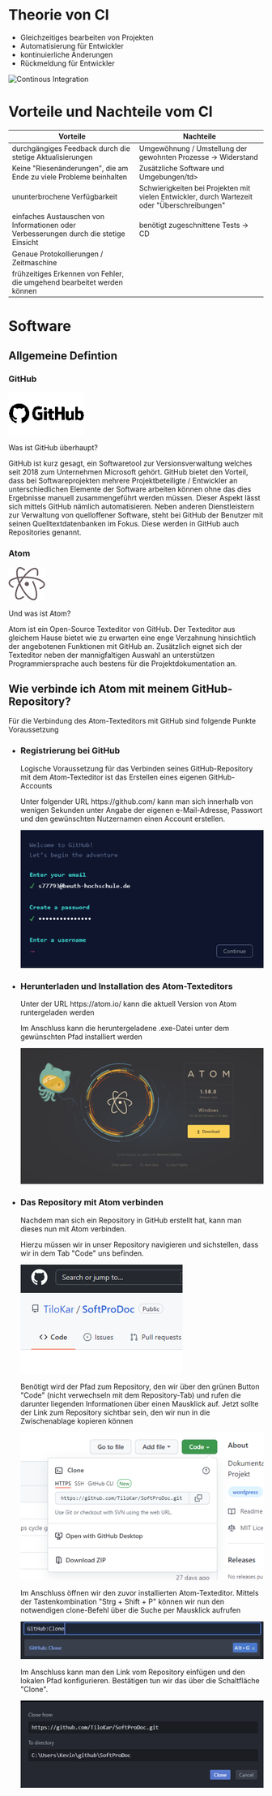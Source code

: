 # Theorie von CI
* Gleichzeitiges bearbeiten von Projekten
* Automatisierung für Entwickler
* kontinuierliche Änderungen
* Rückmeldung für Entwickler

![Continous Integration](https://i.imgur.com/OejDwPS.png "Continous Integration Circle")

# Vorteile und Nachteile vom CI
<table>
  <thead>
    <tr>
      <th>Vorteile</th>
      <th>Nachteile</th>
    </tr>
  </thead>
  <tbody>
    <tr>
      <td>durchgängiges Feedback durch die stetige Aktualisierungen</td>
      <td>Umgewöhnung / Umstellung der gewohnten Prozesse -> Widerstand</td>
    </tr>
    <tr>
      <td>Keine "Riesenänderungen", die am Ende zu viele Probleme beinhalten</td>
      <td>Zusätzliche Software und Umgebungen/td>
    </tr>
    <tr>
      <td>ununterbrochene Verfügbarkeit</td>
      <td>Schwierigkeiten bei Projekten mit vielen Entwickler, durch Wartezeit oder "Überschreibungen"</td>
    </tr>
    <tr>
      <td>einfaches Austauschen von Informationen oder Verbesserungen durch die stetige Einsicht</td>
      <td>benötigt zugeschnittene Tests -> CD</td>
    </tr>
    <tr>
      <td>Genaue Protokollierungen / Zeitmaschine</td>
      <td></td>
    </tr>
    <tr>
      <td>frühzeitiges Erkennen von Fehler, die umgehend bearbeitet werden können</td>
      <td></td>
    </tr>
  </tbody>
</table>

# Software
<h2>Allgemeine Defintion</h2>
  <h3> GitHub </h3>
    <img src="https://github.com/TiloKar/SoftProDoc/blob/main/img/logo_github_icon_text_150x84.png?raw=true" alt="logo_github" />
    <p> Was ist GitHub überhaupt?</p>
    <p> GitHub ist kurz gesagt, ein Softwaretool zur Versionsverwaltung welches seit 2018 zum Unternehmen Microsoft gehört. GitHub bietet den Vorteil,   dass bei Softwareprojekten mehrere Projektbeteiligte / Entwickler an unterschiedlichen Elemente der Software arbeiten können ohne das dies Ergebnisse manuell zusammengeführt werden müssen. Dieser Aspekt lässt sich mittels GitHub nämlich automatisieren. Neben anderen Dienstleistern zur Verwaltung von quelloffener Software, steht bei GitHub der Benutzer mit seinen Quelltextdatenbanken im Fokus. Diese werden in GitHub auch Repositories genannt.
  
  <h3> Atom </h3>
  <img src="https://github.com/TiloKar/SoftProDoc/blob/main/img/logo_atom_72x66px.png?raw=true" alt="logo_atom"/>
  <p> Und was ist Atom? </p>
  <p> Atom ist ein Open-Source Texteditor von GitHub. Der Texteditor aus gleichem Hause bietet wie zu erwarten eine enge Verzahnung hinsichtlich der angebotenen Funktionen mit GitHub an. Zusätzlich eignet sich der Texteditor neben der mannigfaltigen Auswahl an unterstützen Programmiersprache auch bestens für die Projektdokumentation an.</p>

<h2> Wie verbinde ich Atom mit meinem GitHub-Repository? </h2>
  <p> Für die Verbindung des Atom-Texteditors mit GitHub sind folgende Punkte Voraussetzung </p>
  <ul>
    <li>
       <h3>Registrierung bei GitHub</h3>
        <p> Logische Voraussetzung für das Verbinden seines GitHub-Repository mit dem Atom-Texteditor ist das Erstellen eines eigenen GitHub-Accounts</p>
        <p> Unter folgender URL https://github.com/ kann man sich innerhalb von wenigen Sekunden unter Angabe der eigenen e-Mail-Adresse, Passwort und den gewünschten Nutzernamen einen Account erstellen.</p>
        <img src="https://github.com/TiloKar/SoftProDoc/blob/main/img/github_sign_in.png?raw=true" alt="github_signin" />
    </li>
    <li>
      <h3>Herunterladen und Installation des Atom-Texteditors</h3>
        <p> Unter der URL https://atom.io/ kann die aktuell Version von Atom runtergeladen werden</p>
        <p> Im Anschluss kann die heruntergeladene .exe-Datei unter dem gewünschten Pfad installiert werden </p>
        <img src="https://github.com/TiloKar/SoftProDoc/blob/main/img/atom_download.png?raw=true" alt="download_page_atom" />
    </li>      
    <li>
      <h3>Das Repository mit Atom verbinden</h3>
        <p>Nachdem man sich ein Repository in GitHub erstellt hat, kann man dieses nun mit Atom verbinden.</p>
        <p>Hierzu müssen wir in unser Repository navigieren und sichstellen, dass wir in dem Tab "Code" uns befinden. </p>
        <img src="https://github.com/TiloKar/SoftProDoc/blob/main/img/repository_code.png?raw=true" alt="repository_tab_code" />
        <p>Benötigt wird der Pfad zum Repository, den wir über den grünen Button "Code" (nicht verwechseln mit dem Repository-Tab) und rufen die darunter liegenden Informationen über einen Mausklick auf. Jetzt sollte der Link zum Repository sichtbar sein, den wir nun in die Zwischenablage kopieren können</p>
        <img src="https://github.com/TiloKar/SoftProDoc/blob/main/img/repository_link.png?raw=true" alt="repository_link" />
        <p>Im Anschluss öffnen wir den zuvor installierten Atom-Texteditor. Mittels der Tastenkombination "Strg + Shift + P" können wir nun den notwendigen clone-Befehl über die Suche per Mausklick aufrufen</p>
        <img src="https://github.com/TiloKar/SoftProDoc/blob/main/img/atom_clone_command.png?raw=true" alt="atom_clone_command"/>
        <p>Im Anschluss kann man den Link vom Repository einfügen und den lokalen Pfad konfigurieren. Bestätigen tun wir das über die Schaltfläche "Clone".</p>
        <img src="https://github.com/TiloKar/SoftProDoc/blob/main/img/atom_clone_command_link.png?raw=true" alt="atom_clone_command_link"/>
    </li>
  </ul>

